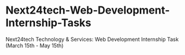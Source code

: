 # Next24tech-Web-Development-Internship-Tasks
Next24tech Technology &amp; Services: Web Development Internship Task (March 15th - May 15th)
